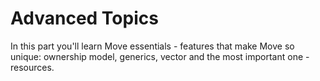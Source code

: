 # Advanced Topics

In this part you'll learn Move essentials - features that make Move so unique: ownership model, generics, vector and the most important one - resources.
